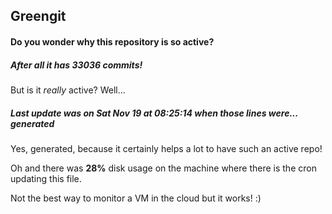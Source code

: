 ## Greengit

#### Do you wonder why this repository is so active?

##### After all it has 33036 commits!

But is it *really* active? Well...

##### Last update was on Sat Nov 19 at 08:25:14 when those lines were... generated

Yes, generated, because it certainly helps a lot to have such an active repo!

Oh and there was **28%** disk usage on the machine
where there is the cron updating this file.

Not the best way to monitor a VM in the cloud but it works! :)
